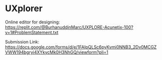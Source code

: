 # UXplorer

Online editor for designing:
https://replit.com/@BurhanuddinMarc/UXPLORE-Acunetix-100?v=1#ProblemStatement.txt

Submission Link: 
https://docs.google.com/forms/d/e/1FAIpQLSc6pyKvmi0NNB3_2Dv0MCGZVWW194bgryi4XYkycMk0H3NhGQ/viewform?pli=1
